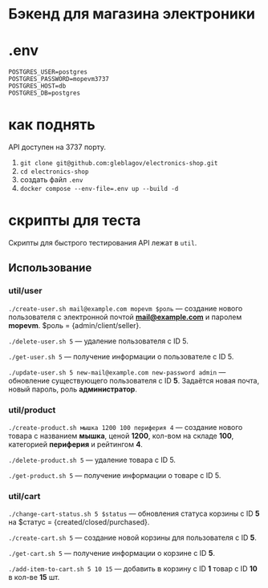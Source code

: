 # Бэкенд для магазина электроники

# .env
```
POSTGRES_USER=postgres
POSTGRES_PASSWORD=mopevm3737
POSTGRES_HOST=db
POSTGRES_DB=postgres
```

# как поднять

API доступен на 3737 порту.

1. `git clone git@github.com:gleblagov/electronics-shop.git`
2. `cd electronics-shop`
3. создать файл `.env`
4. `docker compose --env-file=.env up --build -d`

# скрипты для теста

Скрипты для быстрого тестирования API лежат в `util`. 

## Использование

### util/user

`./create-user.sh mail@example.com mopevm $роль` — создание нового пользователя с электронной почтой **mail@example.com** и паролем **mopevm**. $роль = {admin/client/seller}.

`./delete-user.sh 5` — удаление пользователя с ID 5.

`./get-user.sh 5` — получение информации о пользователе с ID 5.

`./update-user.sh 5 new-mail@example.com new-password admin` — обновление существующего пользователя с ID **5**. Задаётся новая почта, новый пароль, роль **администратор**.


### util/product

`./create-product.sh мышка 1200 100 периферия 4` — создание нового товара с названием **мышка**, ценой **1200**, кол-вом на складе **100**, категорией **периферия** и рейтингом **4**.

`./delete-product.sh 5` — удаление товара с ID 5.

`./get-product.sh 5` — получение информации о товаре с ID 5.


### util/cart

`./change-cart-status.sh 5 $status` — обновления статуса корзины с ID **5** на $статус = {created/closed/purchased}.

`./create-cart.sh 5` — создание новой корзины для пользователя с ID **5**.

`./get-cart.sh 5` — получение информации о корзине с ID **5**.

`./add-item-to-cart.sh 5 10 15` — добавить в корзину с ID **1** товар с ID **10** в кол-ве **15** шт.
